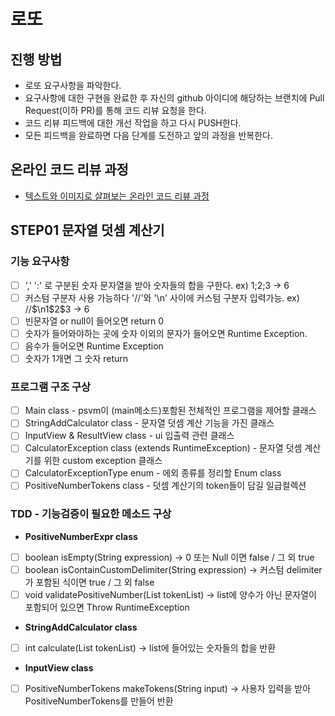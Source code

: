 # 로또
## 진행 방법
* 로또 요구사항을 파악한다.
* 요구사항에 대한 구현을 완료한 후 자신의 github 아이디에 해당하는 브랜치에 Pull Request(이하 PR)를 통해 코드 리뷰 요청을 한다.
* 코드 리뷰 피드백에 대한 개선 작업을 하고 다시 PUSH한다.
* 모든 피드백을 완료하면 다음 단계를 도전하고 앞의 과정을 반복한다.

## 온라인 코드 리뷰 과정
* [텍스트와 이미지로 살펴보는 온라인 코드 리뷰 과정](https://github.com/next-step/nextstep-docs/tree/master/codereview)

## STEP01 문자열 덧셈 계산기
### 기능 요구사항
- [ ] ',' ':' 로 구분된 숫자 문자열을 받아 숫자들의 합을 구한다. ex) 1;2;3 -> 6
- [ ] 커스텀 구분자 사용 가능하다 '//'와 '\n' 사이에 커스텀 구분자 입력가능. ex) //$\n1$2$3 -> 6
- [ ] 빈문자열 or null이 들어오면 return 0
- [ ] 숫자가 들어와야하는 곳에 숫자 이외의 문자가 들어오면 Runtime Exception.
- [ ] 음수가 들어오면 Runtime Exception
- [ ] 숫자가 1개면 그 숫자 return

### 프로그램 구조 구상
- [ ] Main class - psvm이 (main메소드)포함된 전체적인 프로그램을 제어할 클래스
- [ ] StringAddCalculator class - 문자열 덧셈 계산 기능을 가진 클래스
- [ ] InputView & ResultView class - ui 입출력 관련 클래스
- [ ] CalculatorException class (extends RuntimeException) - 문자열 덧셈 계산기를 위한 custom exception 클래스
- [ ] CalculatorExceptionType enum - 에외 종류를 정리할 Enum class
- [ ] PositiveNumberTokens class - 덧셈 계산기의 token들이 담길 일급컬렉션 
 
### TDD - 기능검증이 필요한 메소드 구상
- **PositiveNumberExpr class**
- [ ] boolean isEmpty(String expression) -> 0 또는 Null 이면 false / 그 외 true
- [ ] boolean isContainCustomDelimiter(String expression)  -> 커스텀 delimiter가 포함된 식이면 true / 그 외 false
- [ ] void validatePositiveNumber(List<String> tokenList) -> list에 양수가 아닌 문자열이 포함되어 있으면 Throw RuntimeException
- **StringAddCalculator class**     
- [ ] int calculate(List<String> tokenList) -> list에 들어있는 숫자들의 합을 반환
- **InputView class**
- [ ] PositiveNumberTokens makeTokens(String input) -> 사용자 입력을 받아 PositiveNumberTokens를 만들어 반환

